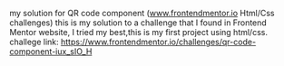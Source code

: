 my solution for QR code component (www.frontendmentor.io Html/Css challenges) this is my solution to a challenge that I found in Frontend Mentor website, I tried my best,this is my first project using html/css. challege link: https://www.frontendmentor.io/challenges/qr-code-component-iux_sIO_H
